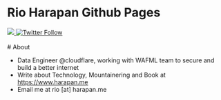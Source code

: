 # Rio Harapan Github Pages

<div>
    <a class="header-badge" target="_blank" href="https://www.linkedin.com/in/harapanr/">
        <img src="https://img.shields.io/badge/style--5eba00.svg?label=LinkedIn&logo=linkedin&style=social">
    </a>
    <a class="header-badge" target="_blank" href="https://twitter.com/rhgps">
        <img alt="Twitter Follow" src="https://img.shields.io/twitter/follow/archiavelli?style=social">
    </a>
<div>
<br>
# About

- Data Engineer @cloudflare, working with WAFML team to secure and build a better internet
- Write about Technology, Mountainering and Book at https://www.harapan.me
- Email me at rio [at] harapan.me​
